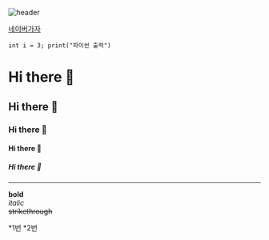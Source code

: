 ![header](https://capsule-render.vercel.app/api?type=wave&color=auto&height=300&section=header&text=깃허브%20특강&fontSize=90)


[네이버가자](http://www.naver.com)

``` int i = 3; print("파이썬 출력") ```


# Hi there 👋
## Hi there 👋
### Hi there 👋
#### Hi there 👋
##### Hi there 👋
---
**bold** <br>
*italic* <br>
~~strikethrough~~ <br>

*1번
*2번
